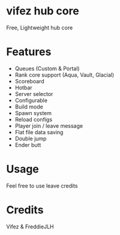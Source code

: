 # vifez hub core
Free, Lightweight hub core

# Features
- Queues (Custom & Portal)
- Rank core support (Aqua, Vault, Glacial)
- Scoreboard
- Hotbar
- Server selector
- Configurable
- Build mode
- Spawn system
- Reload configs
- Player join / leave message 
- Flat file data saving
- Double jump
- Ender butt

# Usage
Feel free to use leave credits

# Credits
Vifez & FreddieJLH
